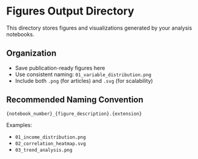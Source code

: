 # Figures Output Directory

This directory stores figures and visualizations generated by your analysis notebooks.

## Organization
- Save publication-ready figures here
- Use consistent naming: `01_variable_distribution.png`
- Include both `.png` (for articles) and `.svg` (for scalability)

## Recommended Naming Convention
```
{notebook_number}_{figure_description}.{extension}
```

Examples:
- `01_income_distribution.png`
- `02_correlation_heatmap.svg`
- `03_trend_analysis.png`
